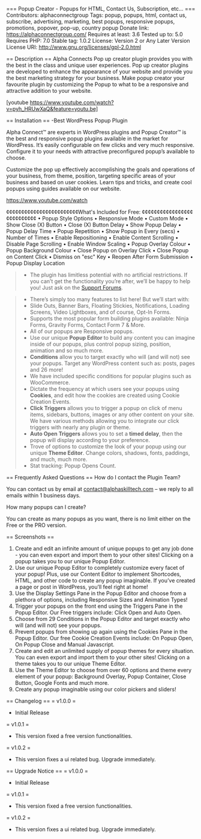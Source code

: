 
=== Popup Creator - Popups for HTML, Contact Us, Subscription, etc... ===
Contributors: alphaconnectgroup
Tags: popup, popups, html, contact us, subscribe, advertising, marketing, best popups, responsive popups, promotions, popover, pop-up, country popup
Donate link: https://alphaconnectgroup.com/
Requires at least: 3.6
Tested up to: 5.0
Requires PHP: 7.0
Stable tag: 1.0.2
License: Version 2 or Any Later Version
License URI: http://www.gnu.org/licenses/gpl-2.0.html

== Description ==
Alpha Connects Pop up creator plugin provides you with the best in the class and unique user experiences. Pop up creator plugins are developed to enhance the appearance of your website and provide you the best marketing strategy for your business. Make popup creator your favourite plugin by customizing the Popup to what to be a responsive and attractive addition to your website.

[youtube https://www.youtube.com/watch?v=pyh_HRUwXaQ&feature=youtu.be]


== Installation ==
-Best WordPress Popup Plugin 

Alpha Connect™ are experts in WordPress plugins and Popup Creator™ is the best and responsive popup plugins available in the market for WordPress. It’s easily configurable on few clicks and very much responsive. Configure it to your needs with attractive preconfigured popup’s available to choose.

Customize the pop up effectively accomplishing the goals and operations of your business, from theme, position, targeting specific areas of your business and based on user cookies. Learn tips and tricks, and create cool popups using guides available on our website.

https://www.youtube.com/watch

¢¢¢¢¢¢¢¢¢¢¢¢¢¢¢¢¢¢¢¢¢¢¢¢What\'s Included for Free: ¢¢¢¢¢¢¢¢¢¢¢¢¢¢¢¢¢¢¢¢¢¢¢¢¢¢¢
•   Popup Style Options
•   Responsive Mode
•   Custom Mode
•   Show Close (X) Button
•   Close (X) Button Delay
•   Show Popup Delay
•   Popup Delay Time
•   Popup Repetition
•   Show Popup in Every (secs)
•   Number of Times
•   Enable Repositioning
•   Enable Content Scrolling
•   Disable Page Scrolling
•   Enable Window Scaling
•   Popup Overlay Colour
•   Popup Background Colour
•   Close Popup on Overlay Click
•   Close Popup on Content Click
•   Dismiss on \"esc\" Key
•   Reopen After Form Submission
•   Popup Display Location

> + The plugin has limitless potential with no artificial restrictions. If you can’t get the functionality you’re after, we’ll be happy to help you! Just ask on the [Support Forums]( https://alphaconnectgroup.com/support/).

> + There’s simply too many features to list here! But we’ll start with:
> + Slide Outs, Banner Bars, Floating Stickies, Notifications, Loading Screens, Video Lightboxes, and of course, Opt-In Forms.
> + Supports the most popular form building plugins available: Ninja Forms, Gravity Forms, Contact Form 7 & More.
> + All of our popups are Responsive popups.
> + Use our unique **Popup Editor** to build any content you can imagine inside of our popups, plus control popup sizing, position, animation and so much more.
> + **Conditions** allow you to target exactly who will (and will not) see your popups. Target any WordPress content such as: posts, pages and 26 more!
> + We have included specific conditions for popular plugins such as WooCommerce.
> + Dictate the frequency at which users see your popups using **Cookies**, and edit how the cookies are created using Cookie Creation Events.
> + **Click Triggers** allows you to trigger a popup on click of menu items, sidebars, buttons, images or any other content on your site. We have various methods allowing you to integrate our click triggers with nearly any plugin or theme.
> + **Auto Open Triggers** allows you to set a **timed delay**, then the popup will display according to your preference.
> + Trove of options to customize the look of your popup using our unique **Theme Editor**. Change colors, shadows, fonts, paddings, and much, much more.
> + Stat tracking: Popup Opens Count.


== Frequently Asked Questions ==
How do I contact the Plugin Team?

You can contact us by email at contact@alphaskilltech.com – we reply to all emails within 1 business days.

How many popups can I create?

You can create as many popups as you want, there is no limit either on the Free or the PRO version.

== Screenshots ==
1. Create and edit an infinite amount of unique popups to get any job done - you can even export and import them to your other sites! Clicking on a popup takes you to our unique Popup Editor.
2. Use our unique Popup Editor to completely customize every facet of your popup! Plus, use our Content Editor to implement Shortcodes, HTML, and other code to create any popup imaginable. If you’ve created a page or post in WordPress, you’ll feel right at home!
3. Use the Display Settings Pane in the Popup Editor and choose from a plethora of options, including Responsive Sizes and Animation Types!
4. Trigger your popups on the front end using the Triggers Pane in the Popup Editor. Our Free triggers include: Click Open and Auto Open.
5. Choose from 29 Conditions in the Popup Editor and target exactly who will (and will not) see your popups.
6. Prevent popups from showing up again using the Cookies Pane in the Popup Editor. Our free Cookie Creation Events include: On Popup Open, On Popup Close and Manual Javascript.
7. Create and edit an unlimited supply of popup themes for every situation. You can even export and import them to your other sites! Clicking on a theme takes you to our unique Theme Editor.
8. Use the Theme Editor to choose from over 60 options and theme every element of your popup: Background Overlay, Popup Container, Close Button, Google Fonts and much more.
9. Create any popup imaginable using our color pickers and sliders!

== Changelog ==
= v1.0.0 =
* Initial Release

= v1.0.1 =
* This version fixed a free  version functionalities.

= v1.0.2 =
* This version fixes a ui related bug.  Upgrade immediately.

== Upgrade Notice ==
= v1.0.0 =
* Initial Release

= v1.0.1 =
* This version fixed a free  version functionalities.

= v1.0.2 =
* This version fixes a ui related bug.  Upgrade immediately.